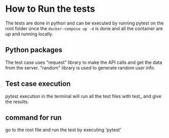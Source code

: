 # How to Run the tests
The tests are done in python and can be executed by running pytest on the root folder once the `docker-compose up -d` is done and all the container are up and running locally.

## Python packages
The test case uses "request" library to make the API calls and get the data from the server. 
"random" library is used to generate random user info.

## Test case execution
pytest execution in the terminal will run all the test files with test_ and give the results.

## command for run
go to the root file and run the test by executing 'pytest'